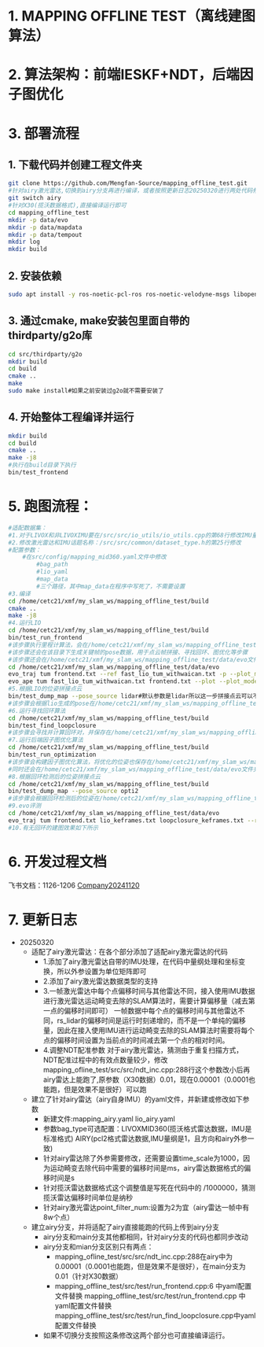 # 1. MAPPING OFFLINE TEST（离线建图算法）
# 2. 算法架构：前端IESKF+NDT，后端因子图优化
# 3. 部署流程
## 1. 下载代码并创建工程文件夹
```bash
git clone https://github.com/Mengfan-Source/mapping_offline_test.git
#针对airy激光雷达,切换到airy分支再进行编译，或者按照更新日志20250320进行两处代码修改也可
git switch airy
#针对X30(揽沃数据格式),直接编译运行即可
cd mapping_offline_test
mkdir -p data/evo
mkdir -p data/mapdata
mkdir -p data/tempout
mkdir log
mkdir build
```
## 2. 安装依赖
```bash
sudo apt install -y ros-noetic-pcl-ros ros-noetic-velodyne-msgs libopencv-dev libgoogle-glog-dev libeigen3-dev libsuitesparse-dev libpcl-dev libyaml-cpp-dev libbtbb-dev libgmock-dev
``` 
## 3. 通过cmake, make安装包里面自带的thirdparty/g2o库
```bash 
cd src/thirdparty/g2o
mkdir build
cd build
cmake ..
make
sudo make install#如果之前安装过g2o就不需要安装了
``` 
## 4. 开始整体工程编译并运行
```bash 
mkdir build
cd build
cmake ..
make -j8
#执行在build目录下执行
bin/test_frontend
``` 
# 5. 跑图流程：
``` bash
#适配数据集：
#1.对于LIVOX和非LIVOXIMU要在/src/src/io_utils/io_utils.cpp的第68行修改IMU量纲
#2.修改激光雷达和IMU话题名称：/src/src/common/dataset_type.h的第25行修改
#配置参数：
    #在src/config/mapping_mid360.yaml文件中修改
        #bag_path
        #lio_yaml
        #map_data
        #三个路径，其中map_data在程序中写死了，不需要设置
#3.编译
cd /home/cetc21/xmf/my_slam_ws/mapping_offline_test/build
cmake ..
make -j8
#4.运行LIO
cd /home/cetc21/xmf/my_slam_ws/mapping_offline_test/build
bin/test_run_frontend
#该步骤执行里程计算法，会在/home/cetc21/xmf/my_slam_ws/mapping_offline_test/data/mapdata文件夹下保存运动畸变去除后的关键帧激光雷达数据（未确定是Lidar系下还是IMU系下的）关键帧是通过欧氏距离筛选的，所以比较稀疏
#该步骤还会在该目录下生成关键帧的pose数据，用于点云帧拼接、寻找回环、图优化等步骤
#该步骤还会在/home/cetc21/xmf/my_slam_ws/mapping_offline_test/data/evo文件夹下生成用于evo评测的数据（这个tum数据不是关键帧每一帧计算结果都会出来），评测LIO步骤（与FAST-LIO对比）：
cd /home/cetc21/xmf/my_slam_ws/mapping_offline_test/data/evo
evo_traj tum frontend.txt --ref fast_lio_tum_withwaican.txt -p --plot_mode=xy #记得删除前100行的000（这是IMU初始化时候的数据）
evo_ape tum fast_lio_tum_withwaican.txt frontend.txt --plot --plot_mode xyz
#5.根据LIO的位姿拼接点云
bin/test_dump_map --pose_source lidar#默认参数是lidar所以这一步拼接点云可以不带lidar参数
#该步骤会根据lio生成的pose在/home/cetc21/xmf/my_slam_ws/mapping_offline_test/data/mapdata下生成map_lidar.pcd
#6.运行寻找回环算法
cd /home/cetc21/xmf/my_slam_ws/mapping_offline_test/build
bin/test_find_loopclosure
#该步骤会寻找并计算回环对，并保存在/home/cetc21/xmf/my_slam_ws/mapping_offline_test/data/mapdata/loops.txt中
#7.运行后端因子图优化算法
cd /home/cetc21/xmf/my_slam_ws/mapping_offline_test/build
bin/test_run_optimization
#该步骤会构建因子图优化算法，将优化的位姿也保存在/home/cetc21/xmf/my_slam_ws/mapping_offline_test/data/mapdata/keyframes.txt文件中，与LIO并存
#同时还会在/home/cetc21/xmf/my_slam_ws/mapping_offline_test/data/evo文件夹下生成lio_keframes.txt和loopclosure_keframes.txt分别存储回环前和回环后的关键帧tum格式的位姿，用作评测
#8.根据回环检测后的位姿拼接点云
cd /home/cetc21/xmf/my_slam_ws/mapping_offline_test/build
bin/test_dump_map --pose_source opti2
#该步骤会根据回环检测后的位姿在/home/cetc21/xmf/my_slam_ws/mapping_offline_test/data/mapdata下生成map_opti2.pcd
#9.evo评测
cd /home/cetc21/xmf/my_slam_ws/mapping_offline_test/data/evo
evo_traj tum frontend.txt lio_keframes.txt loopclosure_keframes.txt --ref fast_lio_tum_withwaican.txt -p --plot_mode=xy
#10.有无回环的建图效果如下所示
``` 
# 6. 开发过程文档
飞书文档：1126-1206
[Company20241120](https://uw7f7qxdyrb.feishu.cn/docx/PGNYd6jNIox4i7xUY9jcgUR4nIf#share-VfLWdVhAxomYjpxf3qLcxDBCn3c)
# 7. 更新日志
- 20250320
    - 适配了airy激光雷达：在各个部分添加了适配airy激光雷达的代码
        - 1.添加了airy激光雷达自带的IMU处理，在代码中量纲处理和坐标变换，所以外参设置为单位矩阵即可
        - 2.添加了airy激光雷达数据类型的支持
        - 3.一帧激光雷达中每个点偏移时间与其他雷达不同，接入使用IMU数据进行激光雷达运动畸变去除的SLAM算法时，需要计算偏移量（减去第一点的偏移时间即可）
            一帧数据中每个点的偏移时间与其他雷达不同，rs_lidar的偏移时间是运行时刻递增的，而不是一个单纯的偏移量，因此在接入使用IMU进行运动畸变去除的SLAM算法时需要将每个点的偏移时间设置为当前点的时间减去第一个点的相对时间。
        - 4.调整NDT配准参数
        对于airy激光雷达，猜测由于重复扫描方式，NDT配准过程中的有效点数量较少，修改mapping_ofline_test/src/src/ndt_inc.cpp:288行这个参数改小后再airy雷达上能跑了,原参数（X30数据）0.01，现在0.00001（0.0001也能跑，但是效果不是很好）可以跑
    - 建立了针对airy雷达（airy自身IMU）的yaml文件，并新建或修改如下参数
        - 新建文件:mapping_airy.yaml lio_airy.yaml
        - 参数bag_type可选配置：LIVOXMID360(揽沃格式雷达数据，IMU是标准格式)  AIRY(pcl2格式雷达数据,IMU量纲是1，且方向和airy外参一致)
        - 针对airy雷达除了外参需要修改，还需要设置time_scale为1000，因为运动畸变去除代码中需要的偏移时间是ms，airy雷达数据格式的偏移时间是s
        - 针对揽沃雷达数据格式这个调整值是写死在代码中的 /1000000，猜测揽沃雷达偏移时间单位是纳秒
        - 针对airy激光雷达point_filter_num:设置为2为宜（airy雷达一帧中有8w个点）
    - 建立airy分支，并将适配了airy直接能跑的代码上传到airy分支
        - airy分支和main分支其他都相同，针对airy分支的代码也都同步改动
        - airy分支和mian分支区别只有两点：
            - mapping_ofline_test/src/src/ndt_inc.cpp:288在airy中为0.00001（0.0001也能跑，但是效果不是很好），在main分支为0.01（针对X30数据）
            - mapping_offline_test/src/test/run_frontend.cpp:6 中yaml配置文件替换
                mapping_offline_test/src/test/run_frontend.cpp 中yaml配置文件替换
                mapping_offline_test/src/test/run_find_loopclosure.cpp中yaml配置文件替换
        - 如果不切换分支按照这条修改这两个部分也可直接编译运行。
